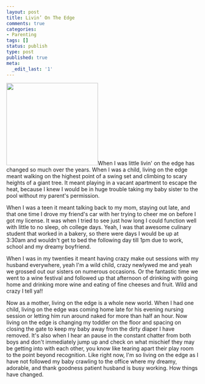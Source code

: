 ```yaml
---
layout: post
title: Livin’ On The Edge
comments: true
categories:
- Parenting
tags: []
status: publish
type: post
published: true
meta:
  _edit_last: '1'
---
```

<a href="http://www.nslms.com/wp-content/255790697_f288115839_m.jpg"><img src="http://www.nslms.com/wp-content/255790697_f288115839_m.jpg" alt="" title="255790697_f288115839_m" width="240" height="215" class="alignleft size-full wp-image-1082" /></a>When I was little livin' on the edge has changed so much over the years.  When I was a child, living on the edge meant walking on the highest point of a swing set and climbing to scary heights of a giant tree.  It meant playing in a vacant apartment to escape the heat, because I knew I would be in huge trouble taking my baby sister to the pool without my parent's permission.  

When I was a teen it meant talking back to my mom, staying out late, and that one time I drove my friend's car with her trying to cheer me on before I got my license.  It was when I tried to see just how long I could function well with little to no sleep, oh college days.  Yeah, I was that awesome culinary student that worked in a bakery, so there were days I would be up at 3:30am and wouldn't get to bed the following day till 1pm due to work, school and my dreamy boyfriend.  

When I was in my twenties it meant having crazy make out sessions with my husband everywhere, yeah I'm a wild child, crazy newlywed me and yeah we grossed out our sisters on numerous occasions.  Or the fantastic time we went to a wine festival and followed up that afternoon of drinking with going home and drinking more wine and eating of fine cheeses and fruit.  Wild and crazy I tell ya!!

Now as a mother, living on the edge is a whole new world.  When I had one child, living on the edge was coming home late for his evening nursing session or letting him run around naked for more than half an hour.  Now living on the edge is changing my toddler on the floor and spacing on closing the gate to keep my baby away from the dirty diaper I have removed.  It's also when I hear an pause in the constant chatter from both boys and don't immediately jump up and check on what mischief they may be getting into with each other, you know like tearing apart their play room to the point beyond recognition.  Like right now, I'm so living on the edge as I have not followed my baby crawling to the office where my dreamy, adorable, and thank goodness patient husband is busy working.  How things have changed.
